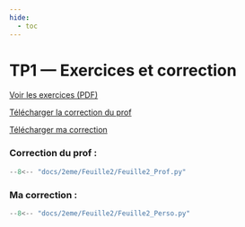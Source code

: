 ```yaml
---
hide:
  - toc
---
```


# TP1 — Exercices et correction

[Voir les exercices (PDF)](Feuille2.pdf)

<a href="Feuille2_Prof.py" download>Télécharger la correction du prof</a>

<a href="Feuille2_Perso.py" download>Télécharger ma correction</a>

### **Correction du prof :**
```python linenums="1"
--8<-- "docs/2eme/Feuille2/Feuille2_Prof.py"
```


### **Ma correction :**
```python linenums="1"
--8<-- "docs/2eme/Feuille2/Feuille2_Perso.py"
```